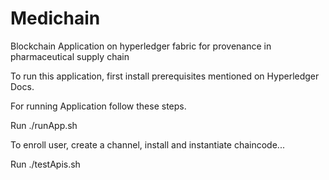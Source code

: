 # Medichain
Blockchain Application on hyperledger fabric for provenance in pharmaceutical supply chain

To run this application, first install prerequisites mentioned on Hyperledger Docs.

For running Application follow these steps.

Run ./runApp.sh

To enroll user, create a channel, install and instantiate chaincode...

Run ./testApis.sh






